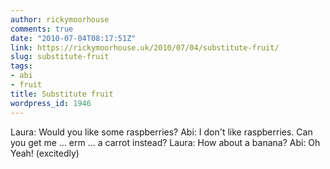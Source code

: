 ```yaml
---
author: rickymoorhouse
comments: true
date: "2010-07-04T08:17:51Z"
link: https://rickymoorhouse.uk/2010/07/04/substitute-fruit/
slug: substitute-fruit
tags:
- abi
- fruit
title: Substitute fruit
wordpress_id: 1946
---
```


Laura: Would you like some raspberries?
Abi: I don't like raspberries. Can you get me ... erm ... a carrot instead?
Laura: How about a banana?
Abi: Oh Yeah! (excitedly)
